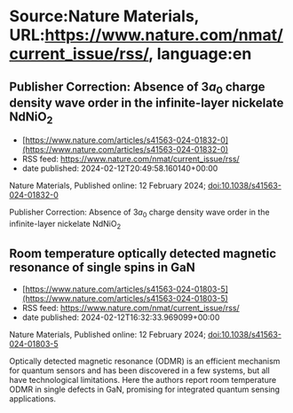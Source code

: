 # Source:Nature Materials, URL:https://www.nature.com/nmat/current_issue/rss/, language:en

## Publisher Correction: Absence of 3<i>a</i><sub>0</sub> charge density wave order in the infinite-layer nickelate NdNiO<sub>2</sub>
 - [https://www.nature.com/articles/s41563-024-01832-0](https://www.nature.com/articles/s41563-024-01832-0)
 - RSS feed: https://www.nature.com/nmat/current_issue/rss/
 - date published: 2024-02-12T20:49:58.160140+00:00

<p>Nature Materials, Published online: 12 February 2024; <a href="https://www.nature.com/articles/s41563-024-01832-0">doi:10.1038/s41563-024-01832-0</a></p>Publisher Correction: Absence of 3<i>a</i><sub>0</sub> charge density wave order in the infinite-layer nickelate NdNiO<sub>2</sub>

## Room temperature optically detected magnetic resonance of single spins in GaN
 - [https://www.nature.com/articles/s41563-024-01803-5](https://www.nature.com/articles/s41563-024-01803-5)
 - RSS feed: https://www.nature.com/nmat/current_issue/rss/
 - date published: 2024-02-12T16:32:33.969099+00:00

<p>Nature Materials, Published online: 12 February 2024; <a href="https://www.nature.com/articles/s41563-024-01803-5">doi:10.1038/s41563-024-01803-5</a></p>Optically detected magnetic resonance (ODMR) is an efficient mechanism for quantum sensors and has been discovered in a few systems, but all have technological limitations. Here the authors report room temperature ODMR in single defects in GaN, promising for integrated quantum sensing applications.

